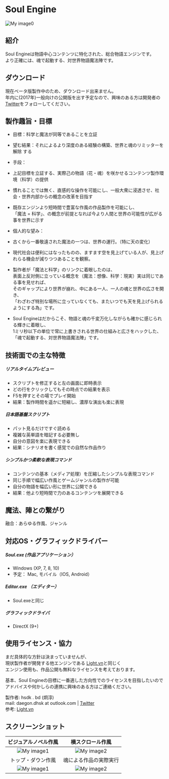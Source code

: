 Soul Engine
========
  
![My image0](https://raw.github.com/hsdk123/Soul-Engine/master/screenshots/soul_ss_01.png)    

## 紹介

Soul Engineは物語中心コンテンツに特化された、総合物語エンジンです。  
より正確には、魂で起動する、対世界物語魔法陣です。


## ダウンロード

現在ベータ版製作中のため、ダウンロード出来ません。  
年内に(2017年)一般向けの公開版を出す予定なので、興味のある方は開発者の[Twitter](https://twitter.com/daegon137)をフォローしてください。


## 製作趣旨・目標

* 目標：科学と魔法が同等であることを立証
* 望む結果：それによるより深度のある経験の構築、世界と魂のリミッターを解除  する
  
  
* 手段：
* 上記目標を立証する、実際己の物語（花・魂）を咲かせるコンテンツ製作環境（科学）の提供
* 慣れることでは無く、直感的な操作を可能にし、一般大衆に浸透させ、社会・世界内部からの概念の改革を目指す
* 既存エンジンより短時間で豊富な作風の作品製作を可能にし、  
「魔法 = 科学」、の概念が前提となれば今より人間と世界の可能性が広がる事を世界に示す
  
  
* 個人的な望み：
* 古くから一番敬遠された魔法の一つは、世界の運行。（特に天の変化）
* 現代社会は便利にはなったものの、ますます空を見上げている人が、見上げれらる機会が減りつつあることを観察。
* 製作者が「魔法と科学」のリンクに着眼したのは、  
表面上反対側に立っている概念を（魔法：想像、科学：現実）実は同じである事を見せれば、  
そのギャップにより世界が崩れ、中にある一人、一人の魂と世界の広さを開き、  
「わざわざ特別な場所に立っていなくても、またいつでも天を見上げられるようにする為」です。
  
  
* Soul Engineはだからこそ、物語と魂の千変万化しながらも確かに感じられる輝きに着眼し、  
1ミリ秒以下の単位で常に上書きされる世界の仕組みと広さをハックした、  
「魂で起動する、対世界物語魔法陣」です。

## 技術面での主な特徴

##### リアルタイムプレビュー

* スクリプトを修正すると左の画面に即時表示
* どの行をクリックしてもその時点での結果を表示
* F5を押すとその場でプレイ開始
* 結果：製作時間を遥かに短縮し、濃厚な演出も楽に表現

##### 日本語基盤スクリプト

* パット見るだけですぐ読める
* 複雑な英単語を暗記する必要無し
* 自分の意図を楽に表現できる
* 結果：シナリオを書く感覚での自然な作品作り

##### シンプルかつ柔軟な表現コマンド

* コンテンツの基本（メディア処理）を圧縮したシンプルな表現コマンド
* 同じ手順で幅広い作風とゲームジャンルの製作が可能
* 自分の物語を幅広い形に世界に公開できる
* 結果：他より短時間で力のあるコンテンツを展開できる

## 魔法、陣との繋がり


融合：あらゆる作風、ジャンル

  
## 対応OS・グラフィックドライバー  
  
##### Soul.exe (作品アプリケーション）  

* Windows (XP, 7, 8, 10)  
* 予定：  Mac, モバイル（IOS, Android）

##### Editor.exe （エディター）
  
* Soul.exeと同じ

##### グラフィックドライバ
  
* DirectX (9+) 
  
## 使用ライセンス・協力 
  
まだ具体的な方針は決まっていませんが、  
現状製作者が開発する他エンジンである [Light.vn](http://lightvn.net)と同じく  
エンジン使用も、作品公開も無料なライセンスを考えております。  
  
基本、Soul Engineの目標に一番適した方向性でのライセンスを目指したいので  
アドバイスや何かしらの連携に興味のある方はご連絡ください。

製作者: hsdk . bd (炯淳)  
mail: daegon.dhsk at outlook.com | [Twitter](https://twitter.com/daegon137)  
参考: [Light.vn](http://lightvn.net)
  
## スクリーンショット  
  
ビジュアルノベル作風           |  横スクロール作風
:-------------------------:|:-------------------------:
![My image1](https://raw.github.com/hsdk123/Soul-Engine/master/screenshots/soul_ss_03.png)   |   ![My image2](https://raw.github.com/hsdk123/Soul-Engine/master/screenshots/soul_ss_04.png)
トップ・ダウン作風 |  魂による作品の実際実行
![My image1](https://raw.github.com/hsdk123/Soul-Engine/master/screenshots/soul_ss_05.png)   |   ![My image2](https://raw.github.com/hsdk123/Soul-Engine/master/screenshots/soul_ss_07.png)


